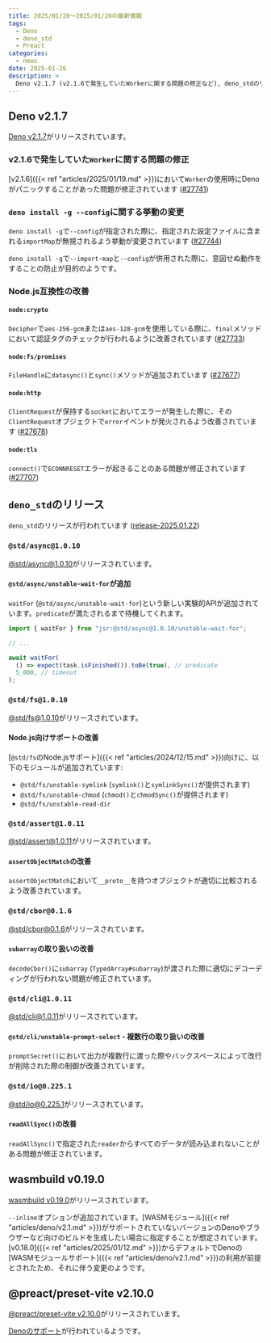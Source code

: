 ```yaml
---
title: 2025/01/20〜2025/01/26の最新情報
tags:
  - Deno
  - deno_std
  - Preact
categories:
  - news
date: 2025-01-26
description: >
  Deno v2.1.7 (v2.1.6で発生していたWorkerに関する問題の修正など), deno_stdのリリース (@std/async@1.0.10 - `waitFor`の追加, @std/fs@1.0.10 - Node.js向けサポートの改善), wasmbuild v0.19.0 (古いバージョンのDenoやブラウザーなど向けに --inline オプションが追加), @preact/preset-vite v2.10.0 (Denoのサポート)
---
```


## Deno v2.1.7

[Deno v2.1.7](https://github.com/denoland/deno/releases/tag/v2.1.7)がリリースされています。

### v2.1.6で発生していた`Worker`に関する問題の修正

[v2.1.6]({{< ref "articles/2025/01/19.md" >}})において`Worker`の使用時にDenoがパニックすることがあった問題が修正されています ([#27741](https://github.com/denoland/deno/pull/27741))

### `deno install -g --config`に関する挙動の変更

`deno install -g`で`--config`が指定された際に、指定された設定ファイルに含まれる`importMap`が無視されるよう挙動が変更されています ([#27744](https://github.com/denoland/deno/pull/27744))

`deno install -g`で`--import-map`と`--config`が併用された際に、意図せぬ動作をすることの防止が目的のようです。

### Node.js互換性の改善

#### `node:crypto`

`Decipher`で`aes-256-gcm`または`aes-128-gcm`を使用している際に、`final`メソッドにおいて認証タグのチェックが行われるように改善されています ([#27733](https://github.com/denoland/deno/pull/27733))

#### `node:fs/promises`

`FileHandle`に`datasync()`と`sync()`メソッドが追加されています ([#27677](https://github.com/denoland/deno/pull/27677))

#### `node:http`

`ClientRequest`が保持する`socket`においてエラーが発生した際に、その`ClientRequest`オブジェクトで`error`イベントが発火されるよう改善されています ([#27678](https://github.com/denoland/deno/pull/27678))

#### `node:tls`

`connect()`で`ECONNRESET`エラーが起きることのある問題が修正されています ([#27707](https://github.com/denoland/deno/pull/27707))

## `deno_std`のリリース

`deno_std`のリリースが行われています ([release-2025.01.22](https://github.com/denoland/std/releases/tag/release-2025.01.22))

### `@std/async@1.0.10`

[@std/async@1.0.10](https://jsr.io/@std/async@1.0.10)がリリースされています。

#### `@std/async/unstable-wait-for`が追加

`waitFor` (`@std/async/unstable-wait-for`)という新しい実験的APIが追加されています。`predicate`が満たされるまで待機してくれます。

```typescript
import { waitFor } from "jsr:@std/async@1.0.10/unstable-wait-for";

// ...

await waitFor(
  () => expect(task.isFinished()).toBe(true), // predicate
  5_000, // timeout
);
```

### `@std/fs@1.0.10`

[@std/fs@1.0.10](https://jsr.io/@std/fs@1.0.10)がリリースされています。

#### Node.js向けサポートの改善

[`@std/fs`のNode.jsサポート]({{< ref "articles/2024/12/15.md" >}})向けに、以下のモジュールが追加されています:

- `@std/fs/unstable-symlink` (`symlink()`と`symlinkSync()`が提供されます)
- `@std/fs/unstable-chmod` (`chmod()`と`chmodSync()`が提供されます)
- `@std/fs/unstable-read-dir`

### `@std/assert@1.0.11`

[@std/assert@1.0.11](https://jsr.io/@std/assert@1.0.11)がリリースされています。

#### `assertObjectMatch`の改善

`assertObjectMatch`において`__proto__`を持つオブジェクトが適切に比較されるよう改善されています。

### `@std/cbor@0.1.6`

[@std/cbor@0.1.6](https://jsr.io/@std/cbor@0.1.6)がリリースされています。

#### `subarray`の取り扱いの改善

`decodeCbor()`に`subarray` (`TypedArray#subarray`)が渡された際に適切にデコーディングが行われない問題が修正されています。

### `@std/cli@1.0.11`

[@std/cli@1.0.11](https://jsr.io/@std/cli@1.0.11)がリリースされています。

#### `@std/cli/unstable-prompt-select` - 複数行の取り扱いの改善

`promptSecret()`において出力が複数行に渡った際やバックスペースによって改行が削除された際の制御が改善されています。

### `@std/io@0.225.1`

[@std/io@0.225.1](https://jsr.io/@std/io@0.225.1)がリリースされています。

#### `readAllSync()`の改善

`readAllSync()`で指定された`reader`からすべてのデータが読み込まれないことがある問題が修正されています。

## wasmbuild v0.19.0

[wasmbuild v0.19.0](https://github.com/denoland/wasmbuild/releases/tag/0.19.0)がリリースされています。

`--inline`オプションが追加されています。[WASMモジュール]({{< ref "articles/deno/v2.1.md" >}})がサポートされていないバージョンのDenoやブラウザーなど向けのビルドを生成したい場合に指定することが想定されています。[v0.18.0]({{< ref "articles/2025/01/12.md" >}})からデフォルトでDenoの[WASMモジュールサポート]({{< ref "articles/deno/v2.1.md" >}})の利用が前提とされたため、それに伴う変更のようです。

## @preact/preset-vite v2.10.0

[@preact/preset-vite v2.10.0](https://github.com/preactjs/preset-vite/releases/tag/v2.10.0)がリリースされています。

[Denoのサポート](https://github.com/preactjs/preset-vite/pull/154)が行われているようです。
